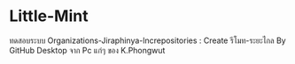 # Little-Mint
ทดสอบระบบ Organizations-Jiraphinya-lncrepositories : Create  รีโมท-ระยะไกล By GitHub Desktop จาก Pc แก่ๆ ของ K.Phongwut
